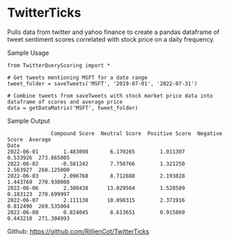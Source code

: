 # TwitterTicks
Pulls data from twitter and yahoo finance to create a pandas dataframe of tweet sentiment scores correlated with stock price on a daily frequency.

Sample Usage
```
from TwitterQueryScoring import *

# Get tweets mentioning MSFT for a date range
tweet_folder = saveTweets('MSFT', '2019-07-01', '2022-07-31')

# Combine tweets from saveTweets with stock market price data into dataframe of scores and average price
data = getDataMatrix('MSFT', tweet_folder)
```
Sample Output
```
              Compound Score  Neutral Score  Positive Score  Negative Score  Average
Date
2022-06-01        1.483098       6.170265        1.011307        0.533926  273.865005
2022-06-02       -0.581242       7.750766        1.321250        2.563927  268.125000
2022-06-03        2.096768       8.712888        2.193828        1.443769  270.930008
2022-06-06        2.300438      13.029564        1.528589        0.183123  270.699997
2022-06-07        2.111138      10.098315        2.371916        0.812490  269.535004
2022-06-08        0.824045       8.613651        0.915860        0.443218  271.304993
```

Github: https://github.com/RillienCot/TwitterTicks

